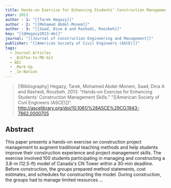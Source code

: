 ```yaml
---
title: Hands-on Exercise for Enhancing Students’ Construction Management Skills
year: 2013
author - 1: "[[Tarek Hegazy]]"
author - 2: "[[Mohamed Abdel-Monem]]"
author - 3: "[[Saad, Dina A and Rashedi, Roozbeh]]"
key: "[[@Hegazy2013-dm]]"
journal: "[[Journal of Construction Engineering and Management]]"
publisher: "[[American Society of Civil Engineers (ASCE)]]"
tags:
  - Journal-Articles
  - _BibTex-to-MD-Git
  - AEC
  - _Mark-Up
  - _In-Notion
---
```


> [!Bibliography]
> Hegazy, Tarek, Mohamed Abdel-Monem, Saad, Dina A and Rashedi, Roozbeh. 2013. “Hands-on Exercise for Enhancing Students’ Construction Management Skills.” "[[American Society of Civil Engineers (ASCE)]]". http://ascelibrary.org/doi/10.1061/%28ASCE%29CO.1943-7862.0000705

## Abstract
This paper presents a hands-on exercise on construction project management to augment traditional teaching methods and help students improve their construction experience and project management skills. The exercise involved 100 students participating in managing and constructing a 3.8-m (12.5-ft) model of Canada's CN Tower within a 30-min deadline. Before construction, the groups prepared method statements, cost estimates, and schedules for constructing the model. During construction, the groups had to manage limited resources …